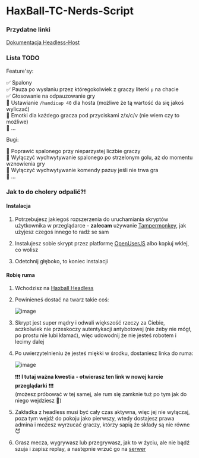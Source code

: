 # HaxBall-TC-Nerds-Script

### Przydatne linki

[Dokumentacja Headless-Host](https://github.com/haxball/haxball-issues/wiki/Headless-Host)

### Lista TODO

  Feature'sy:

  ✅ Spalony\
  ✅ Pauza po wysłaniu przez któregokolwiek z graczy literki `p` na chacie \
  ✅ Głosowanie na odpauzowanie gry \
  🔲 Ustawianie `/handicap 40` dla hosta (możliwe że tą wartość da się jakoś wyliczać) \
  🔲 Emotki dla każdego gracza pod przyciskami z/x/c/v (nie wiem czy to możliwe) \
  🔲 ... 

  Bugi:

  🔲 Poprawić spalonego przy nieparzystej liczbie graczy \
  🔲 Wyłączyć wychwytywanie spalonego po strzelonym golu, aż do momentu wznowienia gry \
  🔲 Wyłączyć wychwytywanie komendy pazuy jeśli nie trwa gra \
  🔲 ... 
 
### Jak to do cholery odpalić?!

#### Instalacja

1. Potrzebujesz jakiegoś rozszerzenia do uruchamiania skryptów użytkownika w przeglądarce - **zalecam** używanie [Tampermonkey](https://chrome.google.com/webstore/detail/tampermonkey/dhdgffkkebhmkfjojejmpbldmpobfkfo?hl=pl), jak użyjesz czegoś innego to radź se sam

2. Instalujesz sobie skrypt przez platformę [OpenUserJS](https://openuserjs.org/scripts/MaddoHatto/HaxBall_TC_Nerds_script) albo kopiuj wklej, co wolisz

3. Odetchnij głęboko, to koniec instalacji

#### Robię ruma

1. Wchodzisz na [Haxball Headless](https://www.haxball.com/headless)

2. Powinieneś dostać na twarz takie coś:
  
    ![image](https://user-images.githubusercontent.com/73061096/138470277-f1a94d96-916c-4293-a56a-5c8e0bc3a94c.png)

4. Skrypt jest super mądry i odwali większość rzeczy za Ciebie, aczkolwiek nie przeskoczy autentykacji antybotowej (nie żeby nie mógł, po prostu nie lubi kłamać), więc udowodnij że nie jesteś robotem i lecimy dalej

5. Po uwierzytelnieniu że jesteś miękki w środku, dostaniesz linka do ruma:

    ![image](https://user-images.githubusercontent.com/73061096/138470573-6cfcddde-d0b6-4156-9b6c-cb9250624db6.png)
  
    ❗❗❗ **I tutaj ważna kwestia - otwierasz ten link w nowej karcie przeglądarki** ❗❗❗\
    (możesz próbować w tej samej, ale rum się zamknie tuż po tym jak do niego wejdziesz 🤷)

6. Zakładka z headless musi być cały czas aktywna, więc jej nie wyłączaj, poza tym wejdź do pokoju jako pierwszy, wtedy dostajesz prawa admina i możesz wyrzucać graczy, którzy sapią że składy są nie równe 😈

7. Grasz mecza, wygrywasz lub przegrywasz, jak to w życiu, ale nie bądź szuja i zapisz replay, a następnie wrzuć go na [serwer](https://purely-imaginary.github.io/#/)
